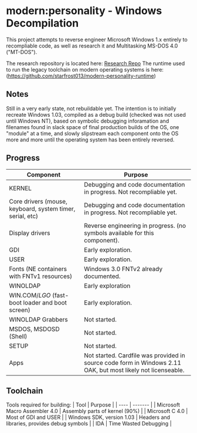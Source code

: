 # modern:personality - Windows Decompilation

This project attempts to reverse engineer Microsoft Windows 1.x entirely to recompliable code, as well as research it and Multitasking MS-DOS 4.0 ("MT-DOS"). 

The research repository is located here: [Research Repo](https://github.com/starfrost013/modernpersonality)
The runtime used to run the legacy toolchain on modern operating systems is here:(https://github.com/starfrost013/modern-personality-runtime)

## Notes
Still in a very early state, not rebuildable yet. The intention is to initially recreate Windows 1.03, compiled as a debug build (checked was not used until Windows NT), based on symbolic debugging inforamation and filenames found in slack space of final production builds of the OS, one "module" at a time, and slowly slipstream each component onto the OS more and more until the operating system has been entirely reversed.

## Progress
| Component | Purpose |
| --------- | ------- |
| KERNEL | Debugging and code documentation in progress. Not recompliable yet. |
| Core drivers (mouse, keyboard, system timer, serial, etc) | Debugging and code documentation in progress. Not recompliable yet. |
| Display drivers | Reverse engineering in progress. (no symbols available for this component). |
| GDI | Early exploration. |
| USER | Early exploration. |
| Fonts (NE containers with FNTv1 resources) | Windows 3.0 FNTv2 already documented. |
| WINOLDAP | Early exploration |
| WIN.COM/*LGO* (fast-boot loader and boot screen) | Early exploration. |
| WINOLDAP Grabbers | Not started. |
| MSDOS, MSDOSD (Shell) | Not started. |
| SETUP | Not started. |
| Apps | Not started. Cardfile was provided in source code form in Windows 2.11 OAK, but most likely not licenseable. |

## Toolchain
Tools required for building:
| Tool | Purpose |
| ---- | ------- |
| Microsoft Macro Assembler 4.0 | Assembly parts of kernel (90%) |
| Microsoft C 4.0 | Most of GDI and USER |
| Windows SDK, version 1.03 | Headers and libraries, provides debug symbols |
| IDA | Time Wasted Debugging |

